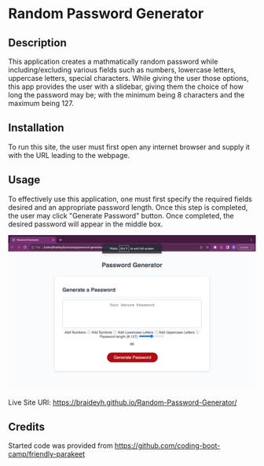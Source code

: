 # Random Password Generator

## Description


This application creates a mathmatically random password while including/excluding various fields such as numbers, lowercase letters, uppercase letters, special characters. While giving the user those options, this app provides the user with a slidebar, giving them the choice of how long the password may be; with the minimum being 8 characters and the maximum being 127.


## Installation

To run this site, the user must first open any internet browser and supply it with the URL leading to the webpage.

## Usage

To effectively use this application, one must first specify the required fields desired and an appropriate password length. Once this step is completed, the user may click "Generate Password" button. Once completed, the desired password will appear in the middle box.


![alt text](assets/images/PasswordGeneratorScreenshot.png)

Live Site URl: https://braideyh.github.io/Random-Password-Generator/

## Credits

Started code was provided from https://github.com/coding-boot-camp/friendly-parakeet 
